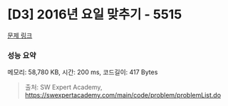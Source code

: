# [D3] 2016년 요일 맞추기 - 5515 

[문제 링크](https://swexpertacademy.com/main/code/problem/problemDetail.do?contestProbId=AWWOwecaFrIDFAV4) 

### 성능 요약

메모리: 58,780 KB, 시간: 200 ms, 코드길이: 417 Bytes



> 출처: SW Expert Academy, https://swexpertacademy.com/main/code/problem/problemList.do